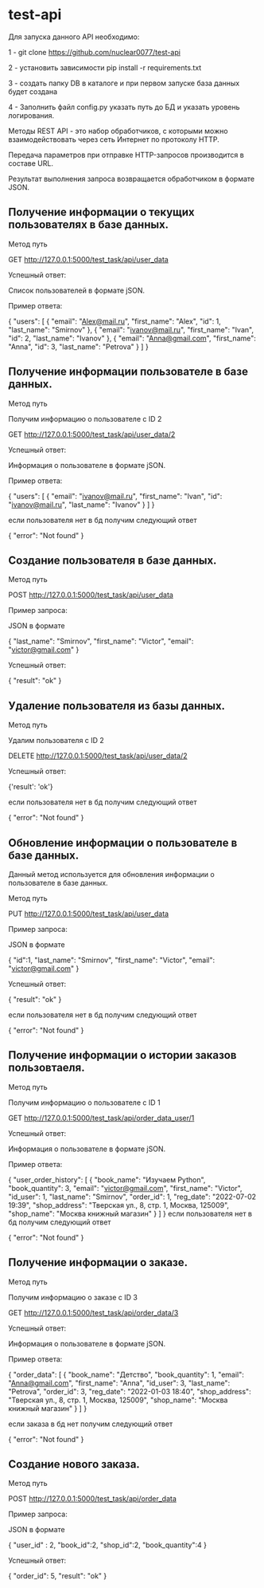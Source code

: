 # test-api
Для запуска данного API необходимо:

1  - git clone https://github.com/nuclear0077/test-api

2 - установить зависимости pip install -r requirements.txt 

3 - создать папку DB в каталоге и при первом запуске база данных будет создана

4 - Заполнить файл config.py указать путь до БД и указать уровень логирования.


Методы REST API - это набор обработчиков, с которыми можно взаимодействовать через сеть Интернет по протоколу HTTP.

Передача параметров при отправке HTTP-запросов производится в составе URL.

Результат выполнения запроса возвращается обработчиком в формате JSON.

## Получение информации о текущих пользователях в базе данных.


Метод	путь

GET	http://127.0.0.1:5000/test_task/api/user_data

Успешный ответ:

Список пользователей в формате jSON.

Пример ответа:

{
    "users": [
        {
            "email": "Alex@mail.ru",
            "first_name": "Alex",
            "id": 1,
            "last_name": "Smirnov"
        },
        {
            "email": "ivanov@mail.ru",
            "first_name": "Ivan",
            "id": 2,
            "last_name": "Ivanov"
        },
        {
            "email": "Anna@gmail.com",
            "first_name": "Anna",
            "id": 3,
            "last_name": "Petrova"
        }
    ]
}

## Получение информации пользователе в базе данных.

Метод путь

Получим информацию о пользователе с ID 2

GET	http://127.0.0.1:5000/test_task/api/user_data/2

Успешный ответ:

Информация о пользователе в формате jSON.

Пример ответа:

{
    "users": [
        {
            "email": "ivanov@mail.ru",
            "first_name": "Ivan",
            "id": "ivanov@mail.ru",
            "last_name": "Ivanov"
        }
    ]
}

если пользователя нет в бд получим следующий ответ

{
    "error": "Not found"
}

## Создание пользователя в базе данных.

Метод	путь

POST	http://127.0.0.1:5000/test_task/api/user_data

Пример запроса:

JSON в формате

{ 
   "last_name": "Smirnov",
   "first_name": "Victor",
   "email": "victor@gmail.com"
}

Успешный ответ:

{
    "result": "ok"
}

## Удаление пользователя из базы данных.

Метод	путь

Удалим пользователя с ID 2

DELETE	http://127.0.0.1:5000/test_task/api/user_data/2

Успешный ответ:

{'result': 'ok'}

если пользователя нет в бд получим следующий ответ

{
    "error": "Not found"
}

## Обновление информации о пользователе в базе данных.

Данный метод используется для обновления информации о  пользователе в базе данных.

Метод	путь

PUT	http://127.0.0.1:5000/test_task/api/user_data

Пример запроса:

JSON в формате

{  "id":1,
   "last_name": "Smirnov",
   "first_name": "Victor",
   "email": "victor@gmail.com"
}

Успешный ответ:

{
    "result": "ok"
}

если пользователя нет в бд получим следующий ответ

{
    "error": "Not found"
}

## Получение информации о истории заказов пользовтаеля.

Метод	путь

Получим информацию о пользователе с ID 1

GET	http://127.0.0.1:5000/test_task/api/order_data_user/1

Успешный ответ:

Информация о пользователе в формате jSON.

Пример ответа:

{
    "user_order_history": [
        {
            "book_name": "Изучаем Python",
            "book_quantity": 3,
            "email": "victor@gmail.com",
            "first_name": "Victor",
            "id_user": 1,
            "last_name": "Smirnov",
            "order_id": 1,
            "reg_date": "2022-07-02 19:39",
            "shop_address": "Тверская ул., 8, стр. 1, Москва, 125009",
            "shop_name": "Москва книжный магазин"
        }
    ]
}
если пользователя нет в бд получим следующий ответ

{
    "error": "Not found"
}

## Получение информации о заказе.

Метод	путь

Получим информацию о заказе с ID 3

GET	http://127.0.0.1:5000/test_task/api/order_data/3

Успешный ответ:

Информация о пользователе в формате jSON.

Пример ответа:

{
    "order_data": [
        {
            "book_name": "Детство",
            "book_quantity": 1,
            "email": "Anna@gmail.com",
            "first_name": "Anna",
            "id_user": 3,
            "last_name": "Petrova",
            "order_id": 3,
            "reg_date": "2022-01-03 18:40",
            "shop_address": "Тверская ул., 8, стр. 1, Москва, 125009",
            "shop_name": "Москва книжный магазин"
        }
    ]
}

если заказа в бд нет получим следующий ответ

{
    "error": "Not found"
}


## Создание нового заказа.

Метод	путь

POST	http://127.0.0.1:5000/test_task/api/order_data

Пример запроса:

JSON в формате

{   "user_id" : 2,
    "book_id":2,
    "shop_id":2,
    "book_quantity":4
}

Успешный ответ:

{
    "order_id": 5,
    "result": "ok"
}
